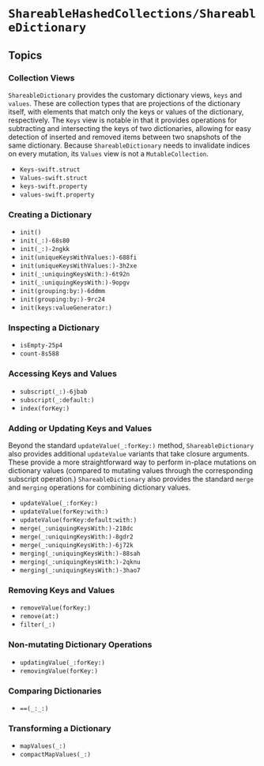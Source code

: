 # ``ShareableHashedCollections/ShareableDictionary``

<!-- Summary -->

<!-- ## Overview -->

## Topics

### Collection Views

`ShareableDictionary` provides the customary dictionary views, `keys` and
`values`. These are collection types that are projections of the dictionary
itself, with elements that match only the keys or values of the dictionary,
respectively. The `Keys` view is notable in that it provides operations for
subtracting and intersecting the keys of two dictionaries, allowing for easy
detection of inserted and removed items between two snapshots of the same
dictionary. Because `ShareableDictionary` needs to invalidate indices on every
mutation, its `Values` view is not a `MutableCollection`.

- ``Keys-swift.struct``
- ``Values-swift.struct``
- ``keys-swift.property``
- ``values-swift.property``

### Creating a Dictionary

- ``init()``
- ``init(_:)-68s80``
- ``init(_:)-2ngkk``
- ``init(uniqueKeysWithValues:)-688fi``
- ``init(uniqueKeysWithValues:)-3h2xe``
- ``init(_:uniquingKeysWith:)-6t92n``
- ``init(_:uniquingKeysWith:)-9opgv``
- ``init(grouping:by:)-6ddmm``
- ``init(grouping:by:)-9rc24``
- ``init(keys:valueGenerator:)``


### Inspecting a Dictionary

- ``isEmpty-25p4``
- ``count-8s588``

### Accessing Keys and Values

- ``subscript(_:)-6jbab``
- ``subscript(_:default:)``
- ``index(forKey:)``

### Adding or Updating Keys and Values

Beyond the standard `updateValue(_:forKey:)` method, `ShareableDictionary` also
provides additional `updateValue` variants that take closure arguments. These
provide a more straightforward way to perform in-place mutations on dictionary
values (compared to mutating values through the corresponding subscript
operation.) `ShareableDictionary` also provides the standard `merge` and
`merging` operations for combining dictionary values.

- ``updateValue(_:forKey:)``
- ``updateValue(forKey:with:)``
- ``updateValue(forKey:default:with:)``
- ``merge(_:uniquingKeysWith:)-218dc``
- ``merge(_:uniquingKeysWith:)-8gdr2``
- ``merge(_:uniquingKeysWith:)-6j72k``
- ``merging(_:uniquingKeysWith:)-88sah``
- ``merging(_:uniquingKeysWith:)-2qknu``
- ``merging(_:uniquingKeysWith:)-3hao7``

### Removing Keys and Values

- ``removeValue(forKey:)``
- ``remove(at:)``
- ``filter(_:)``

### Non-mutating Dictionary Operations

- ``updatingValue(_:forKey:)``
- ``removingValue(forKey:)``

### Comparing Dictionaries

- ``==(_:_:)``

### Transforming a Dictionary

- ``mapValues(_:)``
- ``compactMapValues(_:)``


